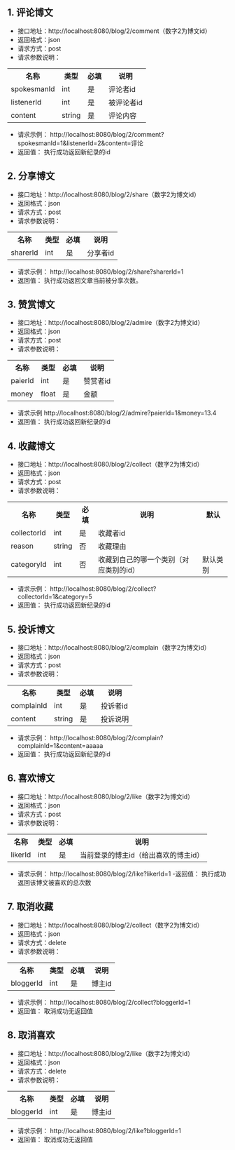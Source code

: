 
## 1. 评论博文
- 接口地址：http://localhost:8080/blog/2/comment（数字2为博文id）
- 返回格式：json
- 请求方式：post
- 请求参数说明：
<table>
<tr>
<th>名称</th>
<th>类型</th>
<th>必填</th>
<th>说明</th>
</tr>
<tr>
<td>spokesmanId</td>
<td>int</td>
<td>是</td>
<td>评论者id</td>
</tr>
<tr>
<td>listenerId</td>
<td>int</td>
<td>是</td>
<td>被评论者id</td>
</tr>
<tr>
<td>content</td>
<td>string</td>
<td>是</td>
<td>评论内容</td>
</tr>
</table>

- 请求示例：
http://localhost:8080/blog/2/comment?spokesmanId=1&listenerId=2&content=评论
- 返回值：
执行成功返回新纪录的id

## 2. 分享博文
- 接口地址：http://localhost:8080/blog/2/share（数字2为博文id）
- 返回格式：json
- 请求方式：post
- 请求参数说明：
<table>
<tr>
<th>名称</th>
<th>类型</th>
<th>必填</th>
<th>说明</th>
</tr>
<tr>
<td>sharerId</td>
<td>int</td>
<td>是</td>
<td>分享者id</td>
</tr>
</table>

- 请求示例：
http://localhost:8080/blog/2/share?sharerId=1
- 返回值：
执行成功返回文章当前被分享次数。

## 3. 赞赏博文
- 接口地址：http://localhost:8080/blog/2/admire（数字2为博文id）
- 返回格式：json
- 请求方式：post
- 请求参数说明：
<table>
<tr>
<th>名称</th>
<th>类型</th>
<th>必填</th>
<th>说明</th>
</tr>
<tr>
<td>paierId</td>
<td>int</td>
<td>是</td>
<td>赞赏者id</td>
</tr>
<tr>
<td>money</td>
<td>float</td>
<td>是</td>
<td>金额</td>
</tr>
</table>

- 请求示例
http://localhost:8080/blog/2/admire?paierId=1&money=13.4
- 返回值：
执行成功返回新纪录的id

## 4. 收藏博文
- 接口地址：http://localhost:8080/blog/2/collect（数字2为博文id）
- 返回格式：json
- 请求方式：post
- 请求参数说明：
<table>
<tr>
<th>名称</th>
<th>类型</th>
<th>必填</th>
<th>说明</th>
<th>默认</th>
</tr>
<tr>
<td>collectorId</td>
<td>int</td>
<td>是</td>
<td>收藏者id</td>
<td></td>
</tr>
<tr>
<td>reason</td>
<td>string</td>
<td>否</td>
<td>收藏理由</td>
<td></td>
</tr>
<tr>
<td>categoryId</td>
<td>int</td>
<td>否</td>
<td>收藏到自己的哪一个类别（对应类别的id）</td>
<td>默认类别</td>
</tr>
</table>

- 请求示例：
http://localhost:8080/blog/2/collect?collectorId=1&category=5
- 返回值：
执行成功返回新纪录的id

## 5. 投诉博文
- 接口地址：http://localhost:8080/blog/2/complain（数字2为博文id）
- 返回格式：json
- 请求方式：post
- 请求参数说明：
<table>
<tr>
<th>名称</th>
<th>类型</th>
<th>必填</th>
<th>说明</th>
</tr>
<tr>
<td>complainId</td>
<td>int</td>
<td>是</td>
<td>投诉者id</td>
</tr>
<tr>
<td>content</td>
<td>string</td>
<td>是</td>
<td>投诉说明</td>
</tr>
</table>

- 请求示例：
http://localhost:8080/blog/2/complain?complainId=1&content=aaaaa
- 返回值：
执行成功返回新纪录的id

## 6. 喜欢博文
- 接口地址：http://localhost:8080/blog/2/like（数字2为博文id）
- 返回格式：json
- 请求方式：post
- 请求参数说明：
<table>
<tr>
<th>名称</th>
<th>类型</th>
<th>必填</th>
<th>说明</th>
</tr>
<tr>
<td>likerId</td>
<td>int</td>
<td>是</td>
<td>当前登录的博主id（给出喜欢的博主id）</td>
</tr>
</table>

- 请求示例：
http://localhost:8080/blog/2/like?likerId=1
-返回值：
执行成功返回该博文被喜欢的总次数


## 7. 取消收藏
- 接口地址：http://localhost:8080/blog/2/collect（数字2为博文id）
- 返回格式：json
- 请求方式：delete
- 请求参数说明：
<table>
<tr>
<th>名称</th>
<th>类型</th>
<th>必填</th>
<th>说明</th>
</tr>
<tr>
<td>bloggerId</td>
<td>int</td>
<td>是</td>
<td>博主id</td>
</tr>
</table>

- 请求示例：
http://localhost:8080/blog/2/collect?bloggerId=1
- 返回值：
取消成功无返回值

## 8. 取消喜欢
- 接口地址：http://localhost:8080/blog/2/like（数字2为博文id）
- 返回格式：json
- 请求方式：delete
- 请求参数说明：
<table>
<tr>
<th>名称</th>
<th>类型</th>
<th>必填</th>
<th>说明</th>
</tr>
<tr>
<td>bloggerId</td>
<td>int</td>
<td>是</td>
<td>博主id</td>
</tr>
</table>

- 请求示例：
http://localhost:8080/blog/2/like?bloggerId=1
- 返回值：
取消成功无返回值